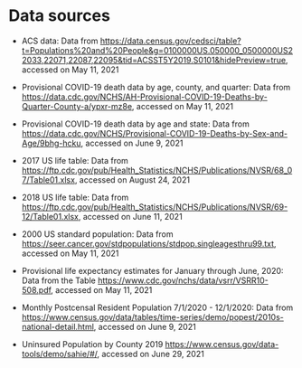 # Data sources 

* ACS data: Data from https://data.census.gov/cedsci/table?t=Populations%20and%20People&g=0100000US.050000_0500000US22033,22071,22087,22095&tid=ACSST5Y2019.S0101&hidePreview=true, accessed on May 11, 2021

* Provisional COVID-19 death data by age, county, and quarter: Data from https://data.cdc.gov/NCHS/AH-Provisional-COVID-19-Deaths-by-Quarter-County-a/ypxr-mz8e, accessed on May 11, 2021

* Provisional COVID-19 death data by age and state: Data from https://data.cdc.gov/NCHS/Provisional-COVID-19-Deaths-by-Sex-and-Age/9bhg-hcku, accessed on June 9, 2021

* 2017 US life table: Data from https://ftp.cdc.gov/pub/Health_Statistics/NCHS/Publications/NVSR/68_07/Table01.xlsx, accessed on August 24, 2021

* 2018 US life table: Data from  https://ftp.cdc.gov/pub/Health_Statistics/NCHS/Publications/NVSR/69-12/Table01.xlsx, accessed on June 11, 2021 

* 2000 US standard population: Data from https://seer.cancer.gov/stdpopulations/stdpop.singleagesthru99.txt, accessed on May 11, 2021

* Provisional life expectancy estimates for January through June, 2020: Data from the Table https://www.cdc.gov/nchs/data/vsrr/VSRR10-508.pdf, accessed on May 11, 2021

* Monthly Postcensal Resident Population 7/1/2020 - 12/1/2020: Data from https://www.census.gov/data/tables/time-series/demo/popest/2010s-national-detail.html, accessed on June 9, 2021

* Uninsured Population by County 2019
https://www.census.gov/data-tools/demo/sahie/#/, accessed on June 29, 2021



